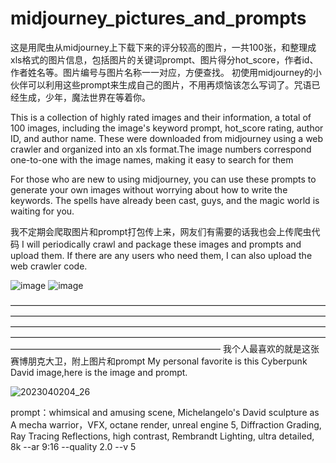# midjourney_pictures_and_prompts

这是用爬虫从midjourney上下载下来的评分较高的图片，一共100张，和整理成xls格式的图片信息，包括图片的关键词prompt、图片得分hot_score，作者id、作者姓名等。图片编号与图片名称一一对应，方便查找。
初使用midjourney的小伙伴可以利用这些prompt来生成自己的图片，不用再烦恼该怎么写词了。咒语已经生成，少年，魔法世界在等着你。

This is a collection of highly rated images and their information, a total of 100 images, including the image's keyword prompt, hot_score rating, author ID, and author name. These were downloaded from midjourney using a web crawler and organized into an xls format.The image numbers correspond one-to-one with the image names, making it easy to search for them

For those who are new to using midjourney, you can use these prompts to generate your own images without worrying about how to write the keywords. The spells have already been cast, guys, and the magic world is waiting for you.

我不定期会爬取图片和prompt打包传上来，网友们有需要的话我也会上传爬虫代码
I will periodically crawl and package these images and prompts and upload them. If there are any users who need them, I can also upload the web crawler code.

![image](https://user-images.githubusercontent.com/32754688/229363650-94a7388a-559a-466e-93c8-a1e5fc4cad58.png)
![image](https://user-images.githubusercontent.com/32754688/229363671-58498a63-144b-4ac6-9fa1-fb10ccdecb00.png)

————————————————————————————————————————————————————————————————————————————————————————————————————————————————————————————————————————————————————————————————————————
我个人最喜欢的就是这张赛博朋克大卫，附上图片和prompt
My personal favorite is this Cyberpunk David image,here is the image and prompt.


![2023040204_26](https://user-images.githubusercontent.com/32754688/229360754-674ede96-0507-4c0f-9213-ffa01e0b56ba.jpg)

prompt：whimsical and amusing scene, Michelangelo's David sculpture as A mecha warrior，VFX, octane render, unreal engine 5, Diffraction Grading, Ray Tracing Reflections, high contrast, Rembrandt Lighting, ultra detailed, 8k --ar 9:16 --quality 2.0  --v 5





